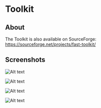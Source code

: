 # Toolkit
## About
The Toolkit is also available on SourceForge: https://sourceforge.net/projects/fast-toolkit/
## Screenshots
![Alt text](https://media.discordapp.net/attachments/1059167438241017916/1213341253689802834/image.png?ex=65f51f19&is=65e2aa19&hm=14e900d6f544d898fb1997df6b0e4f0fd88da12ccd18320b32e78454c5baf139&=&format=webp&quality=lossless&width=336&height=305)

![Alt text](https://media.discordapp.net/attachments/1059167438241017916/1213341253958377483/image.png?ex=65f51f19&is=65e2aa19&hm=81935ce7d818dfa94841e259c3a39e9382d05269880a4984d90d3bc16c412f98&=&format=webp&quality=lossless&width=409&height=346)

![Alt text](https://media.discordapp.net/attachments/1059167438241017916/1213341254176473138/image.png?ex=65f51f19&is=65e2aa19&hm=ae2c8f31e05f40867889afbfdcf3e2d43ddd90cca239936410338f9c5882b9fc&=&format=webp&quality=lossless&width=443&height=309)

![Alt text](https://media.discordapp.net/attachments/1059167438241017916/1213341254415421480/image.png?ex=65f51f19&is=65e2aa19&hm=931d690449099018a034569a7f22586eae3f126e7156fcb2b428c3de9dbe60c5&=&format=webp&quality=lossless&width=386&height=347)
